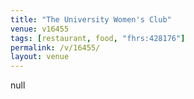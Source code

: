 ```yaml
---
title: "The University Women's Club"
venue: v16455
tags: [restaurant, food, "fhrs:428176"]
permalink: /v/16455/
layout: venue
---
```

null